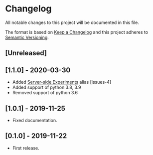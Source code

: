 # Changelog
All notable changes to this project will be documented in this file.

The format is based on [Keep a Changelog](http://keepachangelog.com/en/1.0.0/)
and this project adheres to [Semantic Versioning](http://semver.org/spec/v2.0.0.html).

## [Unreleased]

## [1.1.0] - 2020-03-30
- Added [Server-side Experiments](https://developers.google.com/optimize/devguides/experiments) alias [issues-4]
- Added support of python 3.8, 3.9
- Removed support of python 3.6

## [1.0.1] - 2019-11-25
- Fixed documentation.

## [0.1.0] - 2019-11-22
- First release.
